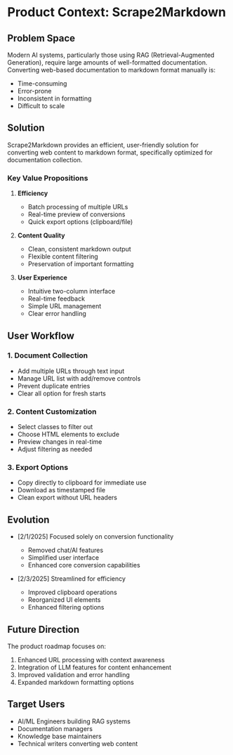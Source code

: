 # Product Context: Scrape2Markdown

## Problem Space
Modern AI systems, particularly those using RAG (Retrieval-Augmented Generation), require large amounts of well-formatted documentation. Converting web-based documentation to markdown format manually is:
- Time-consuming
- Error-prone
- Inconsistent in formatting
- Difficult to scale

## Solution
Scrape2Markdown provides an efficient, user-friendly solution for converting web content to markdown format, specifically optimized for documentation collection.

### Key Value Propositions
1. **Efficiency**
   - Batch processing of multiple URLs
   - Real-time preview of conversions
   - Quick export options (clipboard/file)

2. **Content Quality**
   - Clean, consistent markdown output
   - Flexible content filtering
   - Preservation of important formatting

3. **User Experience**
   - Intuitive two-column interface
   - Real-time feedback
   - Simple URL management
   - Clear error handling

## User Workflow

### 1. Document Collection
- Add multiple URLs through text input
- Manage URL list with add/remove controls
- Prevent duplicate entries
- Clear all option for fresh starts

### 2. Content Customization
- Select classes to filter out
- Choose HTML elements to exclude
- Preview changes in real-time
- Adjust filtering as needed

### 3. Export Options
- Copy directly to clipboard for immediate use
- Download as timestamped file
- Clean export without URL headers

## Evolution
- [2/1/2025] Focused solely on conversion functionality
  - Removed chat/AI features
  - Simplified user interface
  - Enhanced core conversion capabilities

- [2/3/2025] Streamlined for efficiency
  - Improved clipboard operations
  - Reorganized UI elements
  - Enhanced filtering options

## Future Direction
The product roadmap focuses on:
1. Enhanced URL processing with context awareness
2. Integration of LLM features for content enhancement
3. Improved validation and error handling
4. Expanded markdown formatting options

## Target Users
- AI/ML Engineers building RAG systems
- Documentation managers
- Knowledge base maintainers
- Technical writers converting web content
